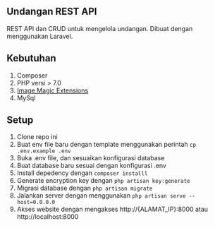 ## Undangan REST API

REST API dan CRUD untuk mengelola undangan. Dibuat dengan menggunakan Laravel.

## Kebutuhan

1. Composer
2. PHP versi > 7.0
3. [Image Magic Extensions](https://ziixon93.blogspot.com/2020/07/cara-memasang-imagemagick-di-xampp.html) 
4. MySql

## Setup

1. Clone repo ini
2. Buat env file baru dengan template menggunakan perintah `cp .env.example .env`
3. Buka .env file, dan sesuaikan konfigurasi database
4. Buat database baru sesuai dengan konfigurasi .env
5. Install depedency dengan `composer installl`
6. Generate encryption key dengan `php artisan key:generate`
7. Migrasi database dengan `php artisan migrate`
8. Jalankan server dengan menggunakan `php artisan serve --host=0.0.0.0`
9. Akses website dengan mengakses http://{ALAMAT_IP}:8000 atau http://localhost:8000
